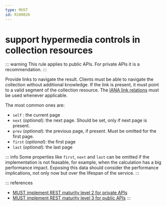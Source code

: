 ```yaml
---
type: MUST
id: R100026
---
```


# support hypermedia controls in collection resources

::: warning
This rule applies to public APIs. For private APIs it is a recommendation.
:::

Provide links to navigate the result. Clients must be able to navigate the collection without additional knowledge. If the link is present, it must point to a valid segment of the collection resource.
The [IANA link relations](http://www.iana.org/assignments/link-relations/link-relations.xhtml) must be used whenever applicable.

The most common ones are:

- `self` : the current page
- `next` (_optional_): the next page. Should be set, only if next page is present.
- `prev` (_optional_): the previous page, if present. Must be omitted for the first page.
- `first` (_optional_): the first page
- `last` (_optional_): the last page

::: info
Some properties like `first`, `next` and `last` can be omitted if the implementation is not feasable, for example, when the calculation has a big performance impact.
Exposing this data should consider the performance implications, not only now but over the lifespan of the service.
:::

::: references

- [MUST implement REST maturity level 2 for private APIs](R000032)
- [MUST implement REST maturity level 3 for public APIs](R000033)
  :::
